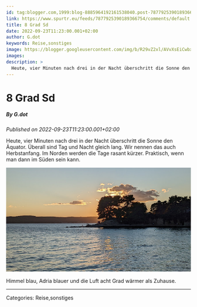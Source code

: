 ```yaml
---
id: tag:blogger.com,1999:blog-8885964192161538040.post-7877925390189366754
link: https://www.spurtr.eu/feeds/7877925390189366754/comments/default
title: 8 Grad Sd
date: 2022-09-23T11:23:00.001+02:00
author: G.dot
keywords: Reise,sonstiges
image: https://blogger.googleusercontent.com/img/b/R29vZ2xl/AVvXsEiCwbxv85fwKiedgTitcdGmS5PK7OVId6cxFFMQWQLUPJ-9T0QAAfe4Hs5oIRCRSBpiQTSrkNxpHi14a018F13K2KhrHEMZnjFRUjTZ_CRw4FukItDGvLaRHdtqKN-NRU_2dUHGlmQJA0A/s72-w640-h360-c/1663915862784753-0.png
images: 
description: >
  Heute, vier Minuten nach drei in der Nacht überschritt die Sonne den Äquator. Überall sind Tag und Nacht gleich lang. Wir nennen das auch Herbstanfang. Im Norden werden die Tage rasant kürzer. Praktisch, wenn man dann im Süden sein kann.&nbsp; Himmel blau, Adria
---
```

# 8 Grad Sd
##### By G.dot
_Published on 2022-09-23T11:23:00.001+02:00_

Heute, vier Minuten nach drei in der Nacht überschritt die Sonne den Äquator. Überall sind Tag und Nacht gleich lang. Wir nennen das auch Herbstanfang. Im Norden werden die Tage rasant kürzer. Praktisch, wenn man dann im Süden sein kann. 

[![](../assets/1663915862784753-0.png)](../assets/1663915862784753-0.png)

Himmel blau, Adria blauer und die Luft acht Grad wärmer als Zuhause.

---
Categories: Reise,sonstiges